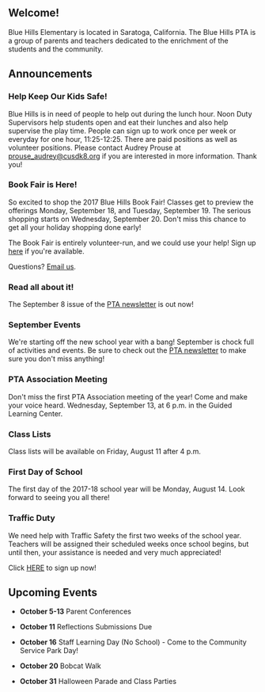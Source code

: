 ## Welcome!

Blue Hills Elementary is located in Saratoga, California. The Blue Hills PTA is a group of parents and teachers dedicated to the enrichment of the students and the community.

## Announcements

### Help Keep Our Kids Safe! 

Blue Hills is in need of people to help out during the lunch hour. Noon Duty Supervisors help students open and eat their lunches and also help supervise the play time. People can sign up to work once per week or everyday for one hour, 11:25-12:25.  There are paid positions as well as volunteer positions. Please contact Audrey Prouse at  prouse_audrey@cusdk8.org if you are interested in more information. Thank you!

### Book Fair is Here!

So excited to shop the 2017 Blue Hills Book Fair!  Classes get to preview the offerings Monday, September 18, and Tuesday, September 19.  The serious shopping starts on Wednesday, September 20.  Don't miss this chance to get all your holiday shopping done early!

The Book Fair is entirely volunteer-run, and we could use your help!  Sign up [here](http://tinyurl.com/y856m5kd) if you're available.

Questions?  [Email us](mailto:bluehillsbookfair@gmail.com).

### Read all about it!

The September 8 issue of the [PTA newsletter](http://www.bluehillspta.org/assets/bulletins/20170908_BHPTA_Newsletter.pdf) is out now!

### September Events

We're starting off the new school year with a bang!  September is chock full of activities and events.  Be sure to check out the [PTA newsletter](http://www.bluehillspta.org/assets/bulletins/20170825_BHPTA_Newsletter.pdf) to make sure you don't miss anything!


### PTA Association Meeting

Don't miss the first PTA Association meeting of the year!  Come and make your voice heard.  Wednesday, September 13, at 6 p.m. in the Guided Learning Center.


### Class Lists

Class lists will be available on Friday, August 11 after 4 p.m.


### First Day of School

The first day of the 2017-18 school year will be Monday, August 14.  Look forward to seeing you all there!


### Traffic Duty

We need help with Traffic Safety the first two weeks of the school year. Teachers will be assigned their scheduled weeks once school begins, but until then, your assistance is needed and very much appreciated!

Click [HERE](https://docs.google.com/spreadsheets/d/1MyEacaLFZnrpGiIq18mf9evZ03L-nttFJPSLmKkPOms/edit#gid=0) to sign up now!

## Upcoming Events

- **October 5-13** Parent Conferences

- **October 11** Reflections Submissions Due

- **October 16** Staff Learning Day (No School) - Come to the Community Service Park Day!

- **October 20** Bobcat Walk

- **October 31** Halloween Parade and Class Parties
